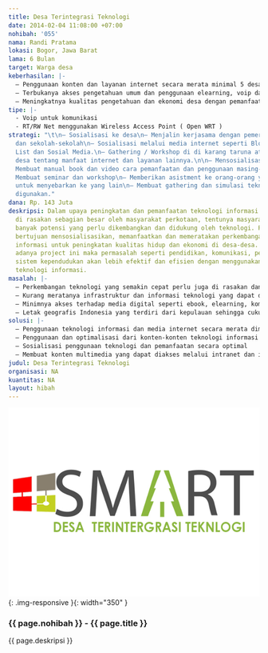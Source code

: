 ```yaml
---
title: Desa Terintegrasi Teknologi
date: 2014-02-04 11:08:00 +07:00
nohibah: '055'
nama: Randi Pratama
lokasi: Bogor, Jawa Barat
lama: 6 Bulan
target: Warga desa
keberhasilan: |-
  – Penggunaan konten dan layanan internet secara merata minimal 5 desa di daerah kami
  – Terbukanya akses pengetahuan umum dan penggunaan elearning, voip dan layanan kependudukan untuk semua masyarakat didesa
  – Meningkatnya kualitas pengetahuan dan ekonomi desa dengan pemanfaat elearning dan ecommerce
tipe: |-
  - Voip untuk komunikasi
  - RT/RW Net menggunakan Wireless Access Point ( Open WRT )
strategi: "\t\n– Sosialisasi ke desa\n– Menjalin kerjasama dengan pemerintah kabutan
  dan sekolah-sekolah\n– Sosialisasi melalui media internet seperti Blog, Forum, Mailing
  List dan Sosial Media.\n– Gathering / Workshop di di karang taruna atau pendopo
  desa tentang manfaat internet dan layanan lainnya.\n\n– Mensosialisasikan cara penggunaan\n–
  Membuat manual book dan video cara pemanfaatan dan penggunaan masing-masing layanan\n–
  Membuat seminar dan workshop\n– Memberikan asistment ke orang-orang yang di pilih
  untuk menyebarkan ke yang lain\n– Membuat gathering dan simulasi teknologi yang
  digunakan."
dana: Rp. 143 Juta
deskripsi: Dalam upaya peningkatan dan pemanfaatan teknologi informasi yang sudah
  di rasakan sebagian besar oleh masyarakat perkotaan, tentunya masyarakat desa punya
  banyak potensi yang perlu dikembangkan dan didukung oleh teknologi. Project ini
  bertujuan mensosialisasikan, memanfaatkan dan memeratakan perkembangan teknologi
  informasi untuk peningkatan kualitas hidup dan ekonomi di desa-desa. Sehingga dengan
  adanya project ini maka permasalah seperti pendidikan, komunikasi, perdagangan dan
  sistem kependudukan akan lebih efektif dan efisien dengan menggunakan dan memanfaatkan
  teknologi informasi.
masalah: |-
  – Perkembangan teknologi yang semakin cepat perlu juga di rasakan dan dimanfaatkan oleh masyarakat pedesaan
  – Kurang meratanya infrastruktur dan informasi teknologi yang dapat dirasakan sampai ke pelosok desa
  – Minimnya akses terhadap media digital seperti ebook, elearning, komunikasi digital dan multimedia
  – Letak geografis Indonesia yang terdiri dari kepulauan sehingga cukup sulit untuk dijangkau secara fisik
solusi: |-
  – Penggunaan teknologi informasi dan media internet secara merata dimulai dari desa-desa
  – Penggunaan dan optimalisasi dari konten-konten teknologi informasi seperti eCommerce untuk UKM, sosial media, portal kependudukan dan eLearning.
  – Sosialisasi penggunaan teknologi dan pemanfaatan secara optimal
  – Membuat konten multimedia yang dapat diakses melalui intranet dan internet
judul: Desa Terintegrasi Teknologi
organisasi: NA
kuantitas: NA
layout: hibah
---
```


![055](/static/img/hibahcms/055.png){: .img-responsive }{: width="350" }

### {{ page.nohibah }} - {{ page.title }}

{{ page.deskripsi }}
